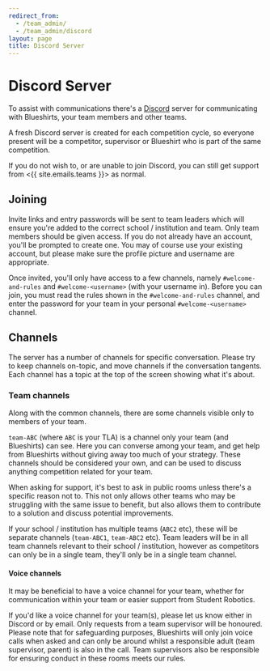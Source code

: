```yaml
---
redirect_from:
  - /team_admin/
  - /team_admin/discord
layout: page
title: Discord Server
---
```


# Discord Server

To assist with communications there's a [Discord](https://discord.com/) server for communicating with Blueshirts, your team members and other teams.

A fresh Discord server is created for each competition cycle, so everyone present will be a competitor, supervisor or Blueshirt who is part of the same competition.

If you do not wish to, or are unable to join Discord, you can still get support from <{{ site.emails.teams }}> as normal.

## Joining

Invite links and entry passwords will be sent to team leaders which will ensure you're added to the correct school / institution and team. Only team members should be given access. If you do not already have an account, you'll be prompted to create one. You may of course use your existing account, but please make sure the profile picture and username are appropriate.

Once invited, you'll only have access to a few channels, namely `#welcome-and-rules` and `#welcome-<username>` (with your username in). Before you can join, you must read the rules shown in the `#welcome-and-rules` channel, and enter the password for your team in your personal `#welcome-<username>` channel.

## Channels

The server has a number of channels for specific conversation. Please try to keep channels on-topic, and move channels if the conversation tangents. Each channel has a topic at the top of the screen showing what it's about.

### Team channels

Along with the common channels, there are some channels visible only to members of your team.

`team-ABC` (where `ABC` is your TLA) is a channel only your team (and Blueshirts) can see. Here you can converse among your team, and get help from Blueshirts without giving away too much of your strategy. These channels should be considered your own, and can be used to discuss anything competition related for your team.

When asking for support, it's best to ask in public rooms unless there's a specific reason not to. This not only allows other teams who may be struggling with the same issue to benefit, but also allows them to contribute to a solution and discuss potential improvements.

If your school / institution has multiple teams (`ABC2` etc), these will be separate channels (`team-ABC1`, `team-ABC2` etc). Team leaders will be in all team channels relevant to their school / institution, however as competitors can only be in a single team, they'll only be in a single team channel.

#### Voice channels

It may be beneficial to have a voice channel for your team, whether for communication within your team or easier support from Student Robotics.

If you'd like a voice channel for your team(s), please let us know either in Discord or by email. Only requests from a team supervisor will be honoured. Please note that for safeguarding purposes, Blueshirts will only join voice calls when asked and can only be around whilst a responsible adult (team supervisor, parent) is also in the call. Team supervisors also be responsible for ensuring conduct in these rooms meets our rules.
